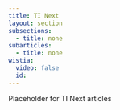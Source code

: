 ```yaml
---
title: TI Next
layout: section
subsections:
  - title: none
subarticles:
  - title: none
wistia:
  video: false
  id:
---
```


Placeholder for TI Next articles
